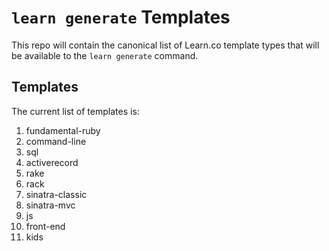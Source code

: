 # `learn generate` Templates

This repo will contain the canonical list of Learn.co template types
that will be available to the `learn generate` command.

## Templates

The current list of templates is:

1. fundamental-ruby
2. command-line
3. sql
4. activerecord
5. rake
6. rack
7. sinatra-classic
8. sinatra-mvc
9. js
10. front-end
11. kids
